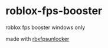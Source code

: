 # roblox-fps-booster
roblox fps booster windows only

made with [rbxfpsunlocker](https://github.com/axstin/rbxfpsunlocker)
